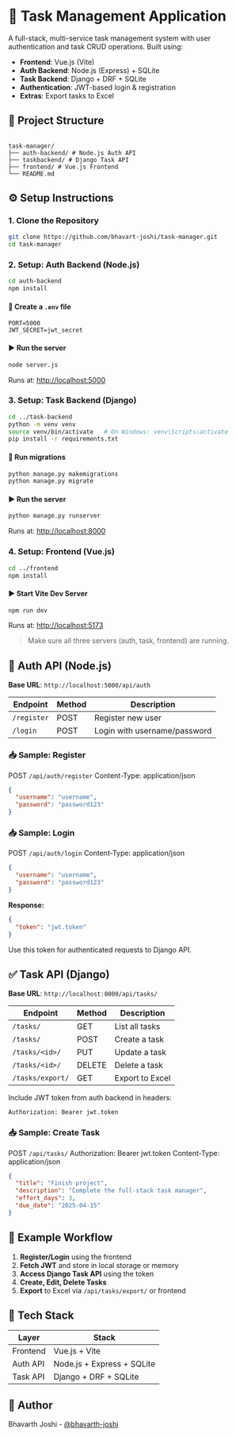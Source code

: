# 📝 Task Management Application

A full-stack, multi-service task management system with user authentication and task CRUD operations. Built using:

- **Frontend**: Vue.js (Vite)
- **Auth Backend**: Node.js (Express) + SQLite
- **Task Backend**: Django + DRF + SQLite
- **Authentication**: JWT-based login & registration
- **Extras**: Export tasks to Excel

## 📁 Project Structure

```

task-manager/
├── auth-backend/ # Node.js Auth API
├── taskbackend/ # Django Task API
├── frontend/ # Vue.js Frontend
└── README.md

```

## ⚙️ Setup Instructions

### 1. Clone the Repository

```bash
git clone https://github.com/bhavart-joshi/task-manager.git
cd task-manager
```

### 2. Setup: Auth Backend (Node.js)

```bash
cd auth-backend
npm install
```

#### 🔧 Create a `.env` file

```env
PORT=5000
JWT_SECRET=jwt_secret
```

#### ▶️ Run the server

```bash
node server.js
```

Runs at: [http://localhost:5000](http://localhost:5000)

### 3. Setup: Task Backend (Django)

```bash
cd ../task-backend
python -m venv venv
source venv/bin/activate   # On Windows: venv\Scripts\activate
pip install -r requirements.txt
```

#### 🔧 Run migrations

```bash
python manage.py makemigrations
python manage.py migrate
```

#### ▶️ Run the server

```bash
python manage.py runserver
```

Runs at: [http://localhost:8000](http://localhost:8000)

### 4. Setup: Frontend (Vue.js)

```bash
cd ../frontend
npm install
```

#### ▶️ Start Vite Dev Server

```bash
npm run dev
```

Runs at: [http://localhost:5173](http://localhost:5173)

> Make sure all three servers (auth, task, frontend) are running.

## 🔐 Auth API (Node.js)

**Base URL**: `http://localhost:5000/api/auth`

| Endpoint    | Method | Description                  |
| ----------- | ------ | ---------------------------- |
| `/register` | POST   | Register new user            |
| `/login`    | POST   | Login with username/password |

### 📥 Sample: Register
POST `/api/auth/register`
Content-Type: application/json
```json
{
  "username": "username",
  "password": "password123"
}
```

### 📥 Sample: Login
POST `/api/auth/login`
Content-Type: application/json

```json
{
  "username": "username",
  "password": "password123"
}
```

**Response:**

```json
{
  "token": "jwt.token"
}
```

Use this token for authenticated requests to Django API.

## ✅ Task API (Django)

**Base URL**: `http://localhost:8000/api/tasks/`

| Endpoint         | Method | Description     |
| ---------------- | ------ | --------------- |
| `/tasks/`        | GET    | List all tasks  |
| `/tasks/`        | POST   | Create a task   |
| `/tasks/<id>/`   | PUT    | Update a task   |
| `/tasks/<id>/`   | DELETE | Delete a task   |
| `/tasks/export/` | GET    | Export to Excel |

Include JWT token from auth backend in headers:

```
Authorization: Bearer jwt.token
```

### 📥 Sample: Create Task
POST `/api/tasks/`
Authorization: Bearer jwt.token
Content-Type: application/json

```json
{
  "title": "Finish project",
  "description": "Complete the full-stack task manager",
  "effort_days": 3,
  "due_date": "2025-04-15"
}
```

## 🧪 Example Workflow

1. **Register/Login** using the frontend
2. **Fetch JWT** and store in local storage or memory
3. **Access Django Task API** using the token
4. **Create, Edit, Delete Tasks**
5. **Export** to Excel via `/api/tasks/export/` or frontend

## 🧰 Tech Stack

| Layer    | Stack                      |
| -------- | -------------------------- |
| Frontend | Vue.js + Vite              |
| Auth API | Node.js + Express + SQLite |
| Task API | Django + DRF + SQLite      |

## 👤 Author

Bhavarth Joshi - [@bhavarth-joshi](https://github.com/bhavarth-joshi)
